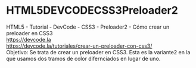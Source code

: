 # HTML5DEVCODECSS3Preloader2
HTML5 - Tutorial - DevCode - CSS3 - Preloader2 - Cómo crear un preloader en CSS3
<br />
https://devcode.la
<br />
https://devcode.la/tutoriales/crear-un-preloader-con-css3/
<br />
Objetivo: Se trata de crear un preloader en CSS3.
Esta es la variante2 en la que usamos dos tramos de color difernciados en lugar de uno.
